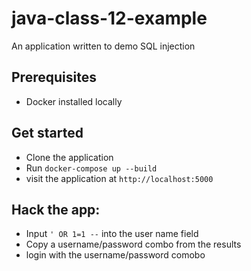 # java-class-12-example
An application written to demo SQL injection

## Prerequisites
- Docker installed locally

## Get started
- Clone the application
- Run `docker-compose up --build`
- visit the application at `http://localhost:5000`

## Hack the app:
- Input `' OR 1=1 --` into the user name field
- Copy a username/password combo from the results
- login with the username/password comobo
